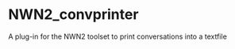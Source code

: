 NWN2_convprinter
================

A plug-in for the NWN2 toolset to print conversations into a textfile
